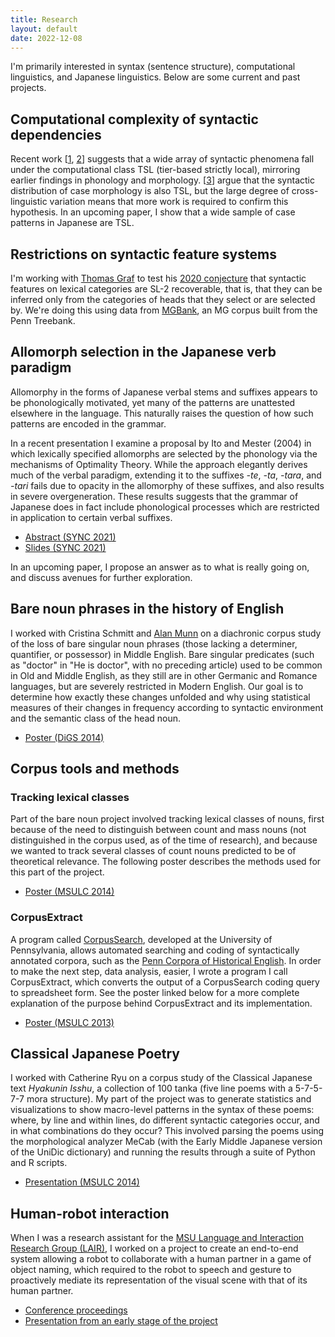 ```yaml
---
title: Research
layout: default
date: 2022-12-08
---
```


I'm primarily interested in syntax (sentence structure), computational linguistics, and Japanese linguistics. Below are some current and past projects.


## Computational complexity of syntactic dependencies

Recent work [[1][graf2022-typology], [2][graf.shafiei2019]] suggests that a wide array of syntactic phenomena fall under the computational class TSL (tier-based strictly local), mirroring earlier findings in phonology and morphology. [[3][vu.etal2019]] argue that the syntactic distribution of case morphology is also TSL, but the large degree of cross-linguistic variation means that more work is required to confirm this hypothesis. In an upcoming paper, I show that a wide sample of case patterns in Japanese are TSL.

[graf2022-typology]: https://aclanthology.org/2022.scil-1.15/
[graf.shafiei2019]: https://aclanthology.org/W19-0121/
[vu.etal2019]: https://aclanthology.org/W19-0127/


## Restrictions on syntactic feature systems

I'm working with [Thomas Graf][graf] to test his [2020 conjecture][graf2020-curbing] that syntactic features on lexical categories are SL-2 recoverable, that is, that they can be inferred only from the categories of heads that they select or are selected by. We're doing this using data from [MGBank][mgbank], an MG corpus built from the Penn Treebank.

[graf]: https://thomasgraf.net
[graf2020-curbing]: https://aclanthology.org/2020.scil-1.27/
<!-- [graf-curbing]: https://thomasgraf.net/output/graf20sciltalk.html -->
[mgbank]: https://aclanthology.org/E17-3021/


## Allomorph selection in the Japanese verb paradigm

Allomorphy in the forms of Japanese verbal stems and suffixes appears to be phonologically motivated, yet many of the patterns are unattested elsewhere in the language. This naturally raises the question of how such patterns are encoded in the grammar.

In a recent presentation I examine a proposal by Ito and Mester (2004) in which lexically specified allomorphs are selected by the phonology via the mechanisms of Optimality Theory. While the approach elegantly derives much of the verbal paradigm, extending it to the suffixes *-te*, *-ta*, *-tara*, and *-tari* fails due to opacity in the allomorphy of these suffixes, and also results in severe overgeneration. These results suggests that the grammar of Japanese does in fact include phonological processes which are restricted in application to certain verbal suffixes.

* [Abstract (SYNC 2021)](/files/hanson-sync2021-jpnvb-abstract.pdf)
* [Slides (SYNC 2021)](/files/hanson-sync2021-jpnvb-pres.pdf)

In an upcoming paper, I propose an answer as to what is really going on, and discuss avenues for further exploration.


## Bare noun phrases in the history of English

I worked with Cristina Schmitt and [Alan Munn][munn] on a diachronic corpus study of the loss of bare singular noun phrases (those lacking a determiner, quantifier, or possessor) in Middle English. Bare singular predicates (such as "doctor" in "He is doctor", with no preceding article) used to be common in Old and Middle English, as they still are in other Germanic and Romance languages, but are severely restricted in Modern English. Our goal is to determine how exactly these changes unfolded and why using statistical measures of their changes in frequency according to syntactic environment and the semantic class of the head noun.

* [Poster (DiGS 2014)](/files/hanson-etal-digs-2014-poster.pdf)

[munn]: https://amunn.github.io/
[pche]: http://www.ling.upenn.edu/hist-corpora/
[cs]: http://corpussearch.sourceforge.net/


## Corpus tools and methods

### Tracking lexical classes

Part of the bare noun project involved tracking lexical classes of nouns, first because of the need to distinguish between count and mass nouns (not distinguished in the corpus used, as of the time of research), and because we wanted to track several classes of count nouns predicted to be of theoretical relevance. The following poster describes the methods used for this part of the project.

* [Poster (MSULC 2014)](/files/hanson-msulc-2014-poster-corpus-methods.pdf)

### CorpusExtract

A program called [CorpusSearch][cs], developed at the University of Pennsylvania, allows automated searching and coding of syntactically annotated corpora, such as the [Penn Corpora of Historical English][pche]. In order to make the next step, data analysis, easier, I wrote a program I call CorpusExtract, which converts the output of a CorpusSearch coding query to spreadsheet form. See the poster linked below for a more complete explanation of the purpose behind CorpusExtract and its implementation.

* [Poster (MSULC 2013)](/files/hanson-corpusextract-poster-2013.pdf)


## Classical Japanese Poetry

I worked with Catherine Ryu on a corpus study of the Classical Japanese text *Hyakunin Isshu*, a collection of 100 tanka (five line poems with a 5-7-5-7-7 mora structure). My part of the project was to generate statistics and visualizations to show macro-level patterns in the syntax of these poems: where, by line and within lines, do different syntactic categories occur, and in what combinations do they occur? This involved parsing the poems using the morphological analyzer MeCab (with the Early Middle Japanese version of the UniDic dictionary) and running the results through a suite of Python and R scripts.

* [Presentation (MSULC 2014)](/files/hanson-msulc2014-pres-cjpn-poetry.pdf)


## Human-robot interaction

When I was a research assistant for the [MSU Language and Interaction Research Group (LAIR)][lair], I worked on a project to create an end-to-end system allowing a robot to collaborate with a human partner in a game of object naming, which required to the robot to speech and gesture to proactively mediate its representation of the visual scene with that of its human partner.

* [Conference proceedings](http://dx.doi.org/10.1145/2559636.2559677)
* [Presentation from an early stage of the project](/files/hanson-darwin-presentation-2012.pdf)

[lair]: http://lair.cse.msu.edu/
